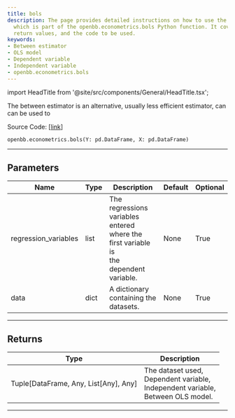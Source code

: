```yaml
---
title: bols
description: The page provides detailed instructions on how to use the 'Between estimator',
  which is part of the openbb.econometrics.bols Python function. It covers parameters,
  return values, and the code to be used.
keywords:
- Between estimator
- OLS model
- Dependent variable
- Independent variable
- openbb.econometrics.bols
---
```


import HeadTitle from '@site/src/components/General/HeadTitle.tsx';

<HeadTitle title="econometrics.bols - Reference | OpenBB SDK Docs" />

The between estimator is an alternative, usually less efficient estimator, can can be used to

Source Code: [[link](https://github.com/OpenBB-finance/OpenBBTerminal/tree/main/openbb_terminal/econometrics/regression_model.py#L314)]

```python
openbb.econometrics.bols(Y: pd.DataFrame, X: pd.DataFrame)
```

---

## Parameters

| Name | Type | Description | Default | Optional |
| ---- | ---- | ----------- | ------- | -------- |
| regression_variables | list | The regressions variables entered where the first variable is<br/>the dependent variable. | None | True |
| data | dict | A dictionary containing the datasets. | None | True |


---

## Returns

| Type | Description |
| ---- | ----------- |
| Tuple[DataFrame, Any, List[Any], Any] | The dataset used,<br/>Dependent variable,<br/>Independent variable,<br/>Between OLS model. |
---
